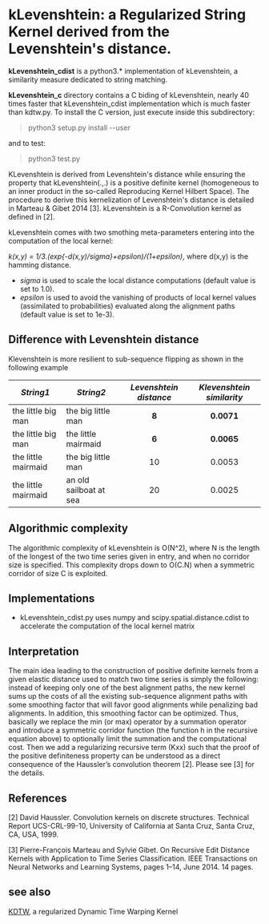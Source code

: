 # kLevenshtein: a Regularized String Kernel derived from the Levenshtein's distance.

**kLevenshtein_cdist** is a python3.* implementation of kLevenshtein, a similarity measure dedicated to string matching. 

**kLevenshtein_c** directory contains a C biding of kLevenshtein, nearly 40 times faster that kLevenshtein_cdist implementation which is much faster than kdtw.py. To install the C version, just execute inside this subdirectory:
> python3 setup.py install --user

and to test:
> python3 test.py

KLevenshtein is derived from Levenshtein's distance while ensuring the property that kLevenshtein(.,.) is a positive definite kernel (homogeneous to an inner product in the so-called Reproducing Kernel Hilbert Space). The procedure to derive this kernelization of Levenshtein's distance is detailed in Marteau & Gibet 2014 [3]. kLevenshtein is a R-Convolution kernel as defined in [2]. 

kLevenshtein comes with two smothing meta-parameters entering into the computation of the local kernel: 

*k(x,y) = 1/3.(exp{-d(x,y)/sigma}+epsilon)/(1+epsilon)*, where d(x,y) is the hamming distance.
* *sigma* is used to scale the local distance computations (default value is set to 1.0).
* *epsilon* is used to avoid the vanishing of products of local kernel values (assimilated to probabilities) evaluated along the alignment paths (default value is set to 1e-3).

## Difference with Levenshtein distance
Klevenshtein is more resilient to sub-sequence flipping as shown in the following example

| *String1*	          |	*String2*	             | *Levenshtein distance*|	*Klevenshtein similarity*	|
|---------------------|------------------------|:---------------------:|:--------------------------:|
| the little big man	|	the big little man	   | **8**	               |	**0.0071**	              |
| the little big man	|	the little mairmaid	   | **6**	               |	**0.0065**	              |
| the little mairmaid	|	the big little man	   | 10	                   |	0.0053	                  |
| the little mairmaid	|	an old sailboat at sea |	20	                 |	0.0025	                  |


## Algorithmic complexity
The algorithmic complexity of kLevenshtein is O(N^2), where N is the length of the longest of the two time series given in entry, and when no corridor size is specified. This complexity drops down to O(C.N) when a symmetric corridor of size C is exploited. 

## Implementations
* kLevenshtein_cdist.py uses numpy and scipy.spatial.distance.cdist to accelerate the computation of the local kernel matrix

## Interpretation
The main idea leading to the construction of positive definite kernels from a given elastic distance used to match two time series is simply the following: instead of keeping only one of the best alignment paths, the new kernel sums up the costs of all the existing sub-sequence alignment paths with some smoothing factor that will favor good alignments while penalizing bad alignments. In addition, this smoothing factor can be optimized. Thus, basically we replace the min (or max) operator by a summation operator and introduce a symmetric corridor function (the function h in the recursive equation above) to optionally limit the summation and the computational cost. Then we add a regularizing recursive term (Kxx) such that the proof of the positive definiteness property can be understood as a direct consequence of the Haussler’s convolution theorem  [2]. Please see  [3] for the details.


## References

[2]   David Haussler. Convolution kernels on discrete structures. Technical Report UCS-CRL-99-10, University of California at Santa Cruz, Santa Cruz, CA, USA, 1999.

[3]   Pierre-François Marteau and Sylvie Gibet. On Recursive Edit Distance Kernels with Application to Time Series Classification. IEEE Transactions on Neural Networks and Learning Systems, pages 1–14, June 2014. 14 pages.

## see also 
[KDTW](https://github.com/pfmarteau/KDTW), a regularized Dynamic Time Warping Kernel
